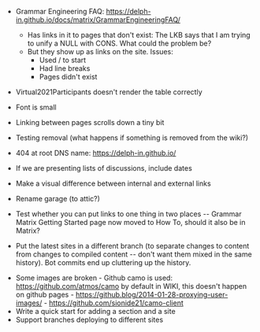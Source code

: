 * Grammar Engineering FAQ: https://delph-in.github.io/docs/matrix/GrammarEngineeringFAQ/
  * Has links in it to pages that don't exist: The LKB says that I am trying to unify a NULL with CONS. What could the problem be?
  * But they show up as links on the site.  Issues:
    * Used / to start
    * Had line breaks
    * Pages didn't exist

* Virtual2021Participants doesn't render the table correctly
* Font is small
* Linking between pages scrolls down a tiny bit
* Testing removal (what happens if something is removed from the wiki?)
* 404 at root DNS name: https://delph-in.github.io/
* If we are presenting lists of discussions, include dates
* Make a visual difference between internal and external links
* Rename garage (to attic?)
* Test whether you can put links to one thing in two places -- Grammar Matrix Getting Started page now moved to How To, should it also be in Matrix?
* Put the latest sites in a different branch (to separate changes to content from changes to compiled content -- don't want them mixed in the same history). Bot commits end up cluttering up the history.



- Some images are broken
      - Github camo is used: https://github.com/atmos/camo by default in WIKI, this doesn't happen on github pages
      - https://github.blog/2014-01-28-proxying-user-images/
      - https://github.com/sionide21/camo-client
- Write a quick start for adding a section and a site
- Support branches deploying to different sites